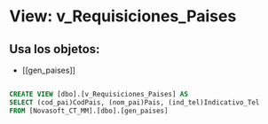 # View: v_Requisiciones_Paises

## Usa los objetos:
- [[gen_paises]]

```sql

CREATE VIEW [dbo].[v_Requisiciones_Paises] AS
SELECT (cod_pai)CodPais, (nom_pai)Pais, (ind_tel)Indicativo_Tel
FROM [Novasoft_CT_MM].[dbo].[gen_paises]

```

